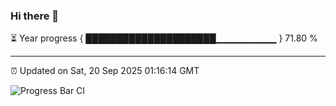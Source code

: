 ### Hi there 👋

⏳ Year progress { █████████████████████▁▁▁▁▁▁▁▁▁ } 71.80 %

---

⏰ Updated on Sat, 20 Sep 2025 01:16:14 GMT

![Progress Bar CI](https://github.com/JuvenileQ/Progress-Bar-CI/workflows/main/badge.svg)
